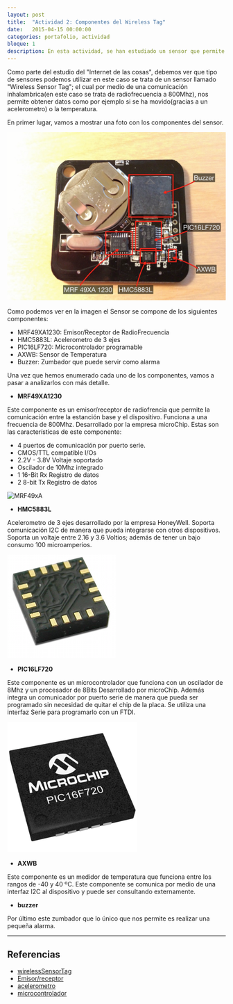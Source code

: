 ```yaml
---
layout: post
title:  "Actividad 2: Componentes del Wireless Tag"
date:   2015-04-15 00:00:00
categories: portafolio, actividad
bloque: 1
description: En esta actividad, se han estudiado un sensor que permite la utilización del Internet de las cosas. Este sensor se llama "Wirless Sensor Tag" y permite medir una serie de factores como la posición o temperatura.
---
```


Como parte del estudio del "Internet de las cosas", debemos ver que tipo de sensores podemos utilizar en este caso se trata de un sensor llamado "Wireless Sensor Tag"; el cual por medio de una comunicación inhalambrica(en este caso se trata de radiofrecuencia a 800Mhz), nos permite obtener datos como por ejemplo si se ha movido(gracias a un acelerometro) o la temperatura.

En primer lugar, vamos a mostrar una foto con los componentes del sensor.

![wst](/resources/wst.png)

Como podemos ver en la imagen el Sensor se compone de los siguientes componentes:

* MRF49XA1230: Emisor/Receptor de RadioFrecuencia
* HMC5883L: Acelerometro de 3 ejes
* PIC16LF720: Microcontrolador programable
* AXWB: Sensor de Temperatura
* Buzzer: Zumbador que puede servir como alarma

Una vez que hemos enumerado cada uno de los componentes, vamos a pasar a analizarlos con más detalle.

* **MRF49XA1230**

Este componente es un emisor/receptor de radiofrencia que permite la comunicación entre la estanción base y el dispositivo. Funciona a una frecuencia de 800Mhz. Desarrollado por la empresa microChip. Estas son las características de este componente:

* 4 puertos de comunicación por puerto serie.
* CMOS/TTL compatible I/Os
* 2.2V - 3.8V Voltaje soportado
* Oscilador de 10Mhz integrado
* 1 16-Bit Rx Registro de datos
* 2 8-bit Tx Registro de datos

![MRF49xA](http://www.microchip.com/_images/ics/small-MRF49XA-TSSOP-16.png)

* **HMC5883L**

Acelerometro de 3 ejes desarrollado por la empresa HoneyWell. Soporta comunicación I2C de manera que pueda integrarse con otros dispositivos. Soporta un voltaje entre 2.16 y 3.6 Voltios; además de tener un bajo consumo 100 microamperios.

![acelerometro](/resources/acelerometro.png)

* **PIC16LF720**

Este componente es un microcontrolador que funciona con un oscilador de 8Mhz y un procesador de 8Bits Desarrollado por microChip. Además integra un comunicador por puerto serie de manera que pueda ser programado sin necesidad de quitar el chip de la placa. Se utiliza una interfaz Serie para programarlo con un FTDI.

![pic](/resources/pic.png)

* **AXWB**

Este componente es un medidor de temperatura que funciona entre los rangos de -40 y 40 ºC. Este componente se comunica por medio de una interfaz I2C al dispositivo y puede ser consultando externamente.

* **buzzer**

Por último este zumbador que lo único que nos permite es realizar una pequeña alarma.


---
## Referencias

* [wirelessSensorTag](http://wirelesstag.net)
* [Emisor/receptor](http://www.microchip.com/wwwproducts/Devices.aspx?product=MRF49XA)
* [acelerometro](http://www51.honeywell.com/aero/common/documents/myaerospacecatalog-documents/Defense_Brochures-documents/HMC5883L_3-Axis_Digital_Compass_IC.pdf)
* [microcontrolador](http://www.microchip.com/wwwproducts/Devices.aspx?product=PIC16F720)
